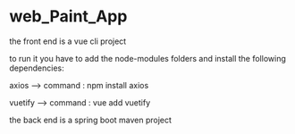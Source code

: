 # web_Paint_App

the front end is  a vue cli project 

to run it you have to add the node-modules folders and install the following dependencies:
 
 axios --> command : npm install axios
 
 vuetify --> command : vue add vuetify
 
 the back end is  a spring boot maven project 
